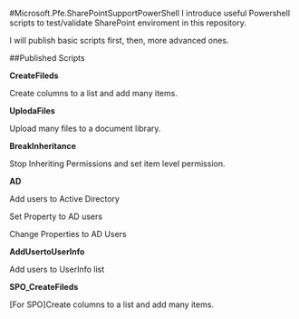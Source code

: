 #Microsoft.Pfe.SharePointSupportPowerShell 
I introduce useful Powershell scripts to test/validate SharePoint enviroment in this repository.

I will publish basic scripts first, then, more advanced ones.

##Published Scripts

**CreateFileds**

Create columns to a list and add many items. 

**UplodaFiles**

Upload many files to a document library.

**BreakInheritance**

Stop Inheriting Permissions and set item level permission.

**AD**

Add users to Active Directory

Set Property to AD users

Change Properties to AD Users 

**AddUsertoUserInfo**

Add users to UserInfo list


**SPO_CreateFileds**

[For SPO]Create columns to a list and add many items. 
